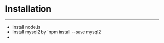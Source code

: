 # Installation 
___
* Install [node.js](https://hello-bryan.tistory.com/95) 
* Install mysql2 by `npm install --save mysql2
* 